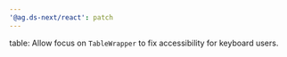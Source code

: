 ```yaml
---
'@ag.ds-next/react': patch
---
```


table: Allow focus on `TableWrapper` to fix accessibility for keyboard users.
